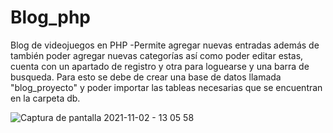 # Blog_php
Blog de videojuegos en PHP
-Permite agregar nuevas entradas además de también poder agregar nuevas categorías así como poder editar estas, cuenta con un apartado de registro y otra para loguearse y una barra de busqueda.
Para esto se debe de crear una base de datos llamada "blog_proyecto" y poder importar las tableas necesarias que se encuentran en la carpeta db.


![Captura de pantalla 2021-11-02 - 13 05 58](https://user-images.githubusercontent.com/69659103/139929015-df821a6f-8eee-4e53-8ba6-31ba7f2b65dd.png)
